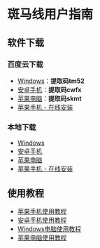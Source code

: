 # 斑马线用户指南

## 软件下载

### 百度云下载

* [Windows](https://pan.baidu.com/s/1KOt5hQg7XAaiItmJ7F8qHw)：**提取码tm52**
* [安卓手机](https://pan.baidu.com/s/1rynlFxQ1OmARLEoBDHvNqA%20)：**提取码cwfx**
* [苹果电脑](https://pan.baidu.com/s/1DtHTOD4bmsinTBdglw69Mg)：**提取码skmt**
* [苹果手机 - 在线安装](https://bmxcloud.app/download/bmxios/index.html)

### 本地下载

* [Windows](https://bmxcloud.app/download/bmxcloud.win.exe)
* [安卓手机](https://bmxcloud.app/download/bmxcloud.android.apk)
* [苹果电脑](https://bmxcloud.app/download/bmxcloud.mac.dmg)
* [苹果手机 - 在线安装](https://bmxcloud.app/download/bmxios/index.html)

## 使用教程

* [苹果手机使用教程](https://bmx168.com/use/ios)
* [安卓手机使用教程](https://bmx168.com/use/android)
* [Windows电脑使用教程](https://bmx168.com/use/win)
* [苹果电脑使用教程](https://bmx168.com/use/mac)



